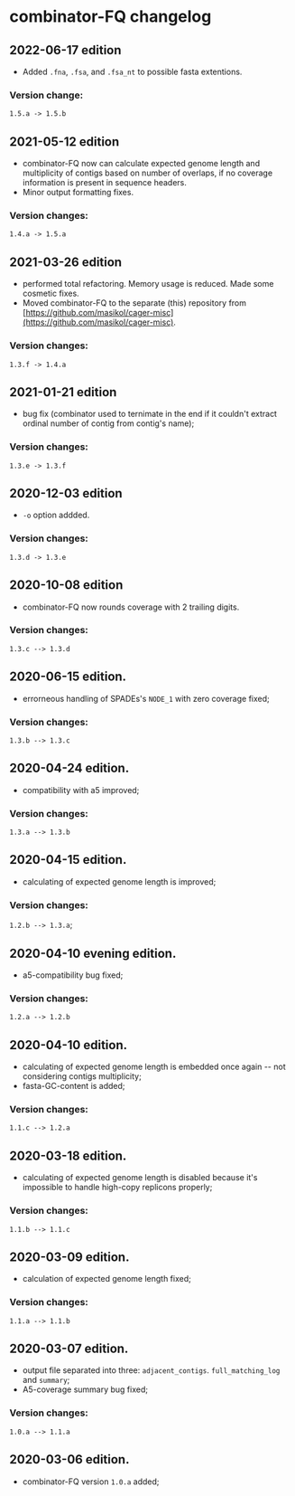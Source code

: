 # combinator-FQ changelog

## 2022-06-17 edition

- Added `.fna`, `.fsa`, and `.fsa_nt` to possible fasta extentions.

### Version change:

`1.5.a -> 1.5.b`

## 2021-05-12 edition

- combinator-FQ now can calculate expected genome length and multiplicity of contigs based on number of overlaps, if no coverage information is present in sequence headers.
- Minor output formatting fixes.

### Version changes:

`1.4.a -> 1.5.a`

## 2021-03-26 edition

- performed total refactoring. Memory usage is reduced. Made some cosmetic fixes.
- Moved combinator-FQ to the separate (this) repository from [https://github.com/masikol/cager-misc](https://github.com/masikol/cager-misc).

### Version changes:

`1.3.f -> 1.4.a`

## 2021-01-21 edition

- bug fix (combinator used to ternimate in the end if it couldn't extract ordinal number of contig from contig's name);

### Version changes:

`1.3.e -> 1.3.f`

## 2020-12-03 edition

- `-o` option addded.

### Version changes:

`1.3.d -> 1.3.e`

## 2020-10-08 edition

- combinator-FQ now rounds coverage with 2 trailing digits.

### Version changes:

`1.3.c --> 1.3.d`

## 2020-06-15 edition.

- errorneous handling of SPADEs's `NODE_1` with zero coverage fixed;

### Version changes:

`1.3.b --> 1.3.c`

## 2020-04-24 edition.

- compatibility with a5 improved;

### Version changes:

`1.3.a --> 1.3.b`

## 2020-04-15 edition.

- calculating of expected genome length is improved;

### Version changes:

`1.2.b --> 1.3.a`;

## 2020-04-10 evening edition.

- a5-compatibility bug fixed;

### Version changes:

`1.2.a --> 1.2.b`

## 2020-04-10 edition.

- calculating of expected genome length is embedded once again -- not considering contigs multiplicity;
- fasta-GC-content is added;

### Version changes:

`1.1.c --> 1.2.a`

## 2020-03-18 edition.

- calculating of expected genome length is disabled because it's impossible to handle high-copy replicons properly;

### Version changes:

`1.1.b --> 1.1.c`

## 2020-03-09 edition.

- calculation of expected genome length fixed;

### Version changes:

`1.1.a --> 1.1.b`

## 2020-03-07 edition.

- output file separated into three: `adjacent_contigs`. `full_matching_log` and `summary`;
- A5-coverage summary bug fixed;

### Version changes:

`1.0.a --> 1.1.a`

## 2020-03-06 edition.

- combinator-FQ version `1.0.a` added;
